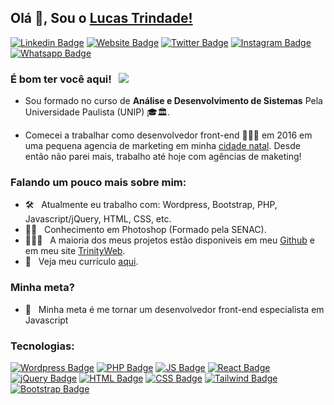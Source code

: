 ## Olá 👋, Sou o  [Lucas Trindade!](https://github.com/TrindadeBRA/)

[![Linkedin Badge](https://img.shields.io/badge/-LinkedIn-0e76a8?style=flat-square&logo=Linkedin&logoColor=white)](https://www.linkedin.com/in/trindadebra/)
[![Website Badge](https://img.shields.io/badge/Website-3b5998?style=flat-square&logo=google-chrome&logoColor=white)](https://thetrinityweb.com.br/)
[![Twitter Badge](https://img.shields.io/badge/-Twitter-00acee?style=flat-square&logo=Twitter&logoColor=white)](https://twitter.com/trindadebra)
[![Instagram Badge](https://img.shields.io/badge/-Instagram-e4405f?style=flat-square&logo=Instagram&logoColor=white)](https://instagram.com/trindadebra/)
[![Whatsapp Badge](https://img.shields.io/badge/-Whatsapp-ff?style=flat-square&logo=Whatsapp&logoColor=white)](https://wa.me/5511952498126)

### É bom ter você aqui! &nbsp; ![](https://visitor-badge.glitch.me/badge?page_id=trindadebra.trindadebra&style=flat-square&color=0088cc)

- Sou formado no curso de <b>Análise e Desenvolvimento de Sistemas</b> Pela Universidade Paulista (UNIP) 🎓🏛. 

- Comecei a trabalhar como desenvolvedor front-end 👨🏻‍💻 em 2016 em uma pequena agencia de marketing em minha <a href="https://goo.gl/maps/f3wAtBmCz9aLNokz7">cidade natal</a>. Desde então não parei mais, trabalho até hoje com agências de maketing!

<!-- [![](https://gitwar.herokuapp.com/badge?username=trindadebra&label=Gitwar%20Profile%20Score&style=for-the-badge&color=0088cc)](https://gitwar.herokuapp.com/) -->

<!-- <img align="right" height="250" width="375" alt="" src="https://raw.githubusercontent.com/iampavangandhi/iampavangandhi/master/gifs/coder.gif" /> -->

### Falando um pouco mais sobre mim:

- 🛠 &nbsp; Atualmente eu trabalho com: Wordpress, Bootstrap, PHP, Javascript/jQuery, HTML, CSS, etc.
- ✍🏻 &nbsp; Conhecimento em Photoshop (Formado pela SENAC).
- 👨🏻‍💻 &nbsp; A maioria dos meus projetos estão disponiveis em meu [Github](https://github.com/trindadebra) e em meu site [TrinityWeb](https://thetrinityweb.com.br/).
- 📃 &nbsp; Veja meu currículo [aqui](https://thetrinityweb.com.br/resume/).

### Minha meta?

- 🚀 &nbsp; Minha meta é me tornar um desenvolvedor front-end especialista em Javascript

### Tecnologias:
<!-- https://github.com/iuricode/README-template/blob/main/badges/badges.md -->
[![Wordpress Badge](https://img.shields.io/badge/WordPress-006E93?style=for-the-badge&logo=wordpress&logoColor=white)](https://thetrinityweb.com.br/resume/)
[![PHP Badge](https://img.shields.io/badge/PHP-777BB4?style=for-the-badge&logo=php&logoColor=white)](https://thetrinityweb.com.br/resume/)
[![JS Badge](https://img.shields.io/badge/JavaScript-323330?style=for-the-badge&logo=javascript&logoColor=F7DF1E)](https://thetrinityweb.com.br/resume/)
[![React Badge](https://img.shields.io/badge/React-20232A?style=for-the-badge&logo=react&logoColor=61DAFB)](https://thetrinityweb.com.br/resume/)
[![jQuery Badge](https://img.shields.io/badge/jQuery-0769AD?style=for-the-badge&logo=jquery&logoColor=white)](https://thetrinityweb.com.br/resume/)
[![HTML Badge](https://img.shields.io/badge/HTML5-E34F26?style=for-the-badge&logo=html5&logoColor=white)](https://thetrinityweb.com.br/resume/)
[![CSS Badge](https://img.shields.io/badge/CSS3-1572B6?style=for-the-badge&logo=css3&logoColor=white)](https://thetrinityweb.com.br/resume/)
[![Tailwind Badge](https://img.shields.io/badge/Tailwind_CSS-38B2AC?style=for-the-badge&logo=tailwind-css&logoColor=white)](https://thetrinityweb.com.br/resume/)
[![Bootstrap Badge](https://img.shields.io/badge/Bootstrap-563D7C?style=for-the-badge&logo=bootstrap&logoColor=white)](https://thetrinityweb.com.br/resume/)
